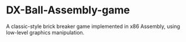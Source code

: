 # DX-Ball-Assembly-game
A classic-style brick breaker game implemented in x86 Assembly, using low-level graphics manipulation.
